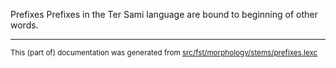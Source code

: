 Prefixes
Prefixes in the Ter Sami language are bound to beginning of other words.

* * *

<small>This (part of) documentation was generated from [src/fst/morphology/stems/prefixes.lexc](https://github.com/giellalt/lang-sjt/blob/main/src/fst/morphology/stems/prefixes.lexc)</small>
